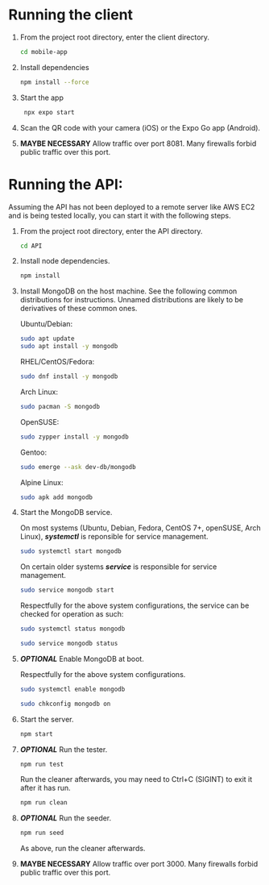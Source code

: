 # Running the client

1. From the project root directory, enter the client directory.

    ```bash
    cd mobile-app
    ```
    
2. Install dependencies

   ```bash
   npm install --force
   ```

3. Start the app

   ```bash
    npx expo start
   ```
   
4. Scan the QR code with your camera (iOS) or the Expo Go app (Android).

5. **MAYBE NECESSARY** Allow traffic over port 8081. Many firewalls forbid public traffic over this port.


# Running the API:

Assuming the API has not been deployed to a remote server like AWS EC2 and is being tested locally, you can start it with the following steps.

1. From the project root directory, enter the API directory.

    ```bash
    cd API
    ```
    
2. Install node dependencies.

    ```bash
    npm install
    ```
    
3. Install MongoDB on the host machine. See the following common distributions for instructions. Unnamed distributions are likely to be derivatives of these common ones.

    Ubuntu/Debian:
    ```bash
    sudo apt update
    sudo apt install -y mongodb
    ```
    
    RHEL/CentOS/Fedora:
    ```bash
    sudo dnf install -y mongodb
    ```

    Arch Linux:
    ```bash
    sudo pacman -S mongodb
    ```
    
    OpenSUSE:
    ```bash
    sudo zypper install -y mongodb
    ```
    
    Gentoo:
    ```bash
    sudo emerge --ask dev-db/mongodb
    ```
    
    Alpine Linux:
    ```bash
    sudo apk add mongodb
    ```
    
4. Start the MongoDB service.

    On most systems (Ubuntu, Debian, Fedora, CentOS 7+, openSUSE, Arch Linux), ***systemctl*** is reponsible for service management.
    ```bash
    sudo systemctl start mongodb
    ```
    
    On certain older systems ***service*** is responsible for service management.
    ```bash
    sudo service mongodb start
    ```
    
    Respectfully for the above system configurations, the service can be checked for operation as such:
    ```bash
    sudo systemctl status mongodb
    ```
    ```bash
    sudo service mongodb status
    ```
    
5. ***OPTIONAL*** Enable MongoDB at boot.

    Respectfully for the above system configurations.
    ```bash
    sudo systemctl enable mongodb
    ```
    ```bash
    sudo chkconfig mongodb on
    ```
    
6. Start the server.

    ```bash
    npm start
    ```
    
7. ***OPTIONAL*** Run the tester.

    ```bash
    npm run test
    ```
    
    Run the cleaner afterwards, you may need to Ctrl+C (SIGINT) to exit it after it has run.
    ```bash
    npm run clean
    ```
    
8. ***OPTIONAL*** Run the seeder.

    ```bash
    npm run seed
    ```
    As above, run the cleaner afterwards.
    
9. **MAYBE NECESSARY** Allow traffic over port 3000. Many firewalls forbid public traffic over this port.
